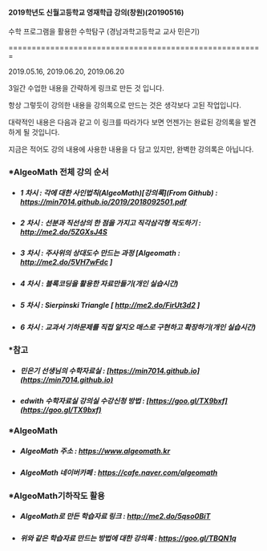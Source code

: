 #### 2019학년도 신월고등학교 영재학급 강의(창원)(20190516)

수학 프로그램을 활용한 수학탐구  (경남과학고등학교 교사 민은기)

=======================================================

2019.05.16, 2019.06.20, 2019.06.20 

3일간 수업한 내용을 간략하게 링크로 만든 것 입니다.

항상 그렇듯이 강의한 내용을 강의록으로 만드는 것은 생각보다 고된 작업입니다.

대략적인 내용은 다음과 같고 이 링크를 따라가다 보면 언젠가는 완료된 강의록을 발견하게 될 것입니다.

지금은 적어도 강의 내용에 사용한 내용을 다 담고 있지만, 완벽한 강의록은 아닙니다.

### *AlgeoMath 전체 강의 순서
- ##### 1 차시 : 각에 대한 사인법칙(AlgeoMath)[강의록](From Github) : https://min7014.github.io/2019/2018092501.pdf
- ##### 2 차시 : 선분과 직선상의 한 점을 가지고 직각삼각형 작도하기 :  http://me2.do/5ZGXsJ4S
- ##### 3 차시 : 주사위의 상대도수 만드는 과정 [Algeomath : http://me2.do/5VH7wFdc ]
- ##### 4 차시 : 블록코딩을 활용한 자료만들기(개인 실습시간)
- ##### 5 차시 : Sierpinski Triangle  [ http://me2.do/FirUt3d2 ]
- ##### 6 차시 : 교과서 기하문제를 직접 알지오 매스로 구현하고 확장하기(개인 실습시간)


### *참고
- ##### 민은기 선생님의 수학자료실 : [https://min7014.github.io](https://min7014.github.io)
- ##### edwith 수학자료실 강의실 수강신청 방법 : [https://goo.gl/TX9bxf](https://goo.gl/TX9bxf)


### *AlgeoMath
- ##### AlgeoMath 주소 : https://www.algeomath.kr
- ##### AlgeoMath 네이버카페 : https://cafe.naver.com/algeomath

###  *AlgeoMath기하작도 활용
- ##### AlgeoMath로 만든 학습자료 링크 : http://me2.do/5qso0BiT
- ##### 위와 같은 학습자료 만드는 방법에 대한 강의록 : https://goo.gl/TBQN1q
